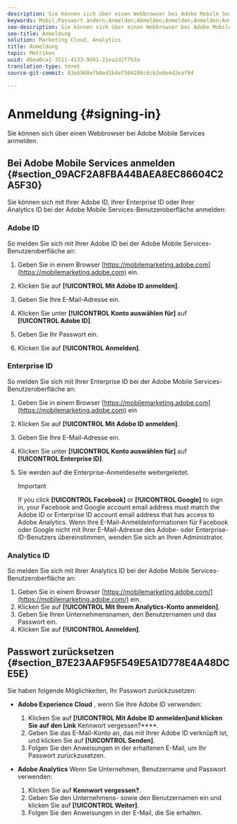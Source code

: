 ```yaml
---
description: Sie können sich über einen Webbrowser bei Adobe Mobile Services anmelden.
keywords: Mobil;Passwort ändern;Anmelden;Abmelden;Anmelden;Anmelden;Anmelden;Anmelden
seo-description: Sie können sich über einen Webbrowser bei Adobe Mobile Services anmelden.
seo-title: Anmeldung
solution: Marketing Cloud, Analytics
title: Anmeldung
topic: Metriken
uuid: d6ea0ca1-3511-4133-9d41-21ea2d2f7b3a
translation-type: tm+mt
source-git-commit: 83e6968efb0ed1b4ef504286c6cb2e8e4d2eaf94

---
```



# Anmeldung {#signing-in}

Sie können sich über einen Webbrowser bei Adobe Mobile Services anmelden.

## Bei Adobe Mobile Services anmelden {#section_09ACF2A8FBA44BAEA8EC86604C2A5F30}

Sie können sich mit Ihrer Adobe ID, Ihrer Enterprise ID oder Ihrer Analytics ID bei der Adobe Mobile Services-Benutzeroberfläche anmelden:

### Adobe ID

So melden Sie sich mit Ihrer Adobe ID bei der Adobe Mobile Services-Benutzeroberfläche an:

1. Geben Sie in einem Browser [https://mobilemarketing.adobe.com](https://mobilemarketing.adobe.com) ein.
1. Klicken Sie auf **[!UICONTROL Mit Adobe ID anmelden]**.
1. Geben Sie Ihre E-Mail-Adresse ein.
1. Klicken Sie unter **[!UICONTROL Konto auswählen für]** auf **[!UICONTROL Adobe ID]**.

1. Geben Sie Ihr Passwort ein.
1. Klicken Sie auf **[!UICONTROL Anmelden]**.


### Enterprise ID

So melden Sie sich mit Ihrer Enterprise ID bei der Adobe Mobile Services-Benutzeroberfläche an:

1. Geben Sie in einem Browser [https://mobilemarketing.adobe.com](https://mobilemarketing.adobe.com) ein
1. Klicken Sie auf **[!UICONTROL Mit Adobe ID anmelden]**.
1. Geben Sie Ihre E-Mail-Adresse ein.
1. Klicken Sie unter **[!UICONTROL Konto auswählen für]** auf **[!UICONTROL Enterprise ID]**.

1. Sie werden auf die Enterprise-Anmeldeseite weitergeleitet.

   >[!IMPORTANT]
   >
   >If you click **[!UICONTROL Facebook]** or **[!UICONTROL Google]** to sign in, your Facebook and Google account email address must match the Adobe ID or Enterprise ID account email address that has access to Adobe Analytics. Wenn Ihre E-Mail-Anmeldeinformationen für Facebook oder Google nicht mit Ihrer E-Mail-Adresse des Adobe- oder Enterprise-ID-Benutzers übereinstimmen, wenden Sie sich an Ihren Administrator.

### Analytics ID

So melden Sie sich mit Ihrer Analytics ID bei der Adobe Mobile Services-Benutzeroberfläche an:

1. Geben Sie in einem Browser [https://mobilemarketing.adobe.com/](https://mobilemarketing.adobe.com/) ein.
1. Klicken Sie auf **[!UICONTROL Mit Ihrem Analytics-Konto anmelden]**.
1. Geben Sie Ihren Unternehmensnamen, den Benutzernamen und das Passwort ein.
1. Klicken Sie auf **[!UICONTROL Anmelden]**.

## Passwort zurücksetzen {#section_B7E23AAF95F549E5A1D778E4A48DCE5E}

Sie haben folgende Möglichkeiten, Ihr Passwort zurückzusetzen:

* **Adobe Experience Cloud** , wenn Sie Ihre Adobe ID verwenden:

   1. Klicken Sie auf **[!UICONTROL Mit Adobe ID anmelden]und klicken Sie auf den Link** Kennwort vergessen?****.
   1. Geben Sie das E-Mail-Konto an, das mit Ihrer Adobe ID verknüpft ist, und klicken Sie auf **[!UICONTROL Senden]**.
   1. Folgen Sie den Anweisungen in der erhaltenen E-Mail, um Ihr Passwort zurückzusetzen.

* **Adobe Analytics** Wenn Sie Unternehmen, Benutzername und Passwort verwenden:

   1. Klicken Sie auf **Kennwort vergessen?**.
   1. Geben Sie den Unternehmens- sowie den Benutzernamen ein und klicken Sie auf **[!UICONTROL Weiter]**.
   1. Folgen Sie den Anweisungen in der E-Mail, die Sie erhalten.
